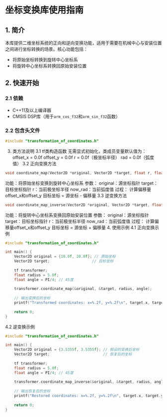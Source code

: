 # 坐标变换库使用指南

## 1. 简介
本库提供二维坐标系统的正向和逆向变换功能，适用于需要在机械中心与安装位置之间进行坐标转换的场景。核心功能包括：
- 将原始坐标转换到旋转中心坐标系
- 将旋转中心坐标系转换回原始安装位置

## 2. 快速开始

### 2.1 依赖
- C++11及以上编译器
- CMSIS DSP库（用于`arm_cos_f32`和`arm_sin_f32`函数）

### 2.2 包含头文件
```cpp
#include "transformation_of_coordinates.h"
```
3. 类方法说明
3.1 tf类构造函数
无需显式初始化，类成员变量默认值为：
offset_x = 0.0f
offset_y = 0.0f
r = 0.0f（极坐标半径）
rad = 0.0f（弧度值）
3.2 正向变换方法
```cpp
void coordinate_map(Vector2D *original, Vector2D *target, float r, float now_rad)
```
功能：将原始坐标变换到旋转中心坐标系
参数：
original：源坐标指针
target：目标坐标指针
r：当前极坐标半径
now_rad：当前弧度值
过程：
计算偏移量offset_x和offset_y
目标坐标 = 源坐标 - 偏移量
3.3 逆变换方法
```cpp
void coordinate_map_inverse(Vector2D *original, Vector2D *target, float r, float now_rad)
```
功能：将旋转中心坐标系变换回原始安装位置
参数：
original：源坐标指针
target：目标坐标指针
r：当前极坐标半径
now_rad：当前弧度值
过程：
计算偏移量offset_x和offset_y
目标坐标 = 源坐标 + 偏移量
4. 使用示例
4.1 正向变换示例
```cpp
#include "transformation_of_coordinates.h"

int main() {
    Vector2D original = {10.0f, 20.0f}; // 原始坐标
    Vector2D target;                   // 目标坐标
    
    tf transformer;
    float radius = 5.0f;
    float angle = PI/4; // 45度
    
    transformer.coordinate_map(&original, &target, radius, angle);
    
    // 输出变换后的坐标
    printf("Transformed coordinates: x=%.2f, y=%.2f\n", target.x, target.y);
    
    return 0;
}
```
4.2 逆变换示例
```cpp
#include "transformation_of_coordinates.h"

int main() {
    Vector2D original = {3.5355f, 3.5355f}; // 假设的变换后坐标
    Vector2D target;                        // 恢复后的坐标
    
    tf transformer;
    float radius = 5.0f;
    float angle = PI/4; // 45度
    
    transformer.coordinate_map_inverse(&original, &target, radius, angle);
    
    // 输出恢复后的坐标
    printf("Restored coordinates: x=%.2f, y=%.2f\n", target.x, target.y);
    
    return 0;
}
```